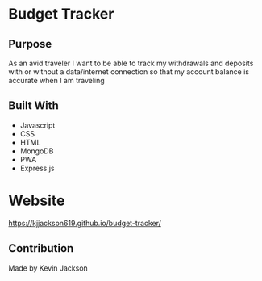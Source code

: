 # Budget Tracker

## Purpose
As an avid traveler I want to be able to track my withdrawals and deposits with or without a data/internet connection so that my account balance is accurate when I am traveling

## Built With
* Javascript
* CSS
* HTML
* MongoDB
* PWA
* Express.js

 # Website
https://kjjackson619.github.io/budget-tracker/


## Contribution
Made by Kevin Jackson
